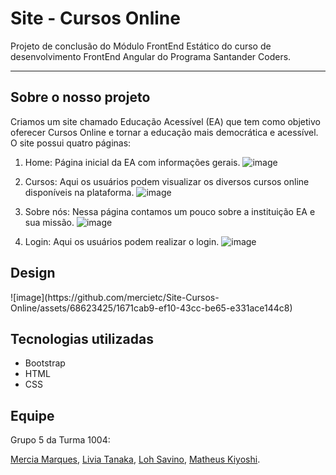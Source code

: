 <h1>Site - Cursos Online</h1>

Projeto de conclusão do Módulo FrontEnd Estático do curso de desenvolvimento FrontEnd Angular do Programa Santander Coders.

---

<h2>Sobre o nosso projeto</h2>
Criamos um site chamado Educação Acessível (EA) que tem como objetivo oferecer Cursos Online e tornar a educação mais democrática e acessível. O site possui quatro páginas:

1. Home: Página inicial da EA com informações gerais.
![image](https://github.com/mercietc/Site-Cursos-Online/assets/68623425/081548c5-d9f1-4647-8b4f-12c5d956378f)

2. Cursos: Aqui os usuários podem visualizar os diversos cursos online disponíveis na plataforma.
![image](https://github.com/mercietc/Site-Cursos-Online/assets/68623425/551ac8d1-5398-4a38-a93e-765329586bf4)

4. Sobre nós: Nessa página contamos um pouco sobre a instituição EA e sua missão.
![image](https://github.com/mercietc/Site-Cursos-Online/assets/68623425/afe2431a-648c-4566-b84e-75b2e4dabb3c)

5. Login: Aqui os usuários podem realizar o login.
![image](https://github.com/mercietc/Site-Cursos-Online/assets/68623425/b3a8da8d-21bb-4441-8c8d-3b060cdb13e6)

<h2>Design</h2>
![image](https://github.com/mercietc/Site-Cursos-Online/assets/68623425/1671cab9-ef10-43cc-be65-e331ace144c8)

<h2>Tecnologias utilizadas</h2>

- Bootstrap
- HTML
- CSS

<h2>Equipe</h2>
Grupo 5 da Turma 1004:<p>
<a href="https://github.com/mercietc">Mercia Marques</a>,
<a href="https://github.com/livyuka">Livia Tanaka</a>,
<a href="https://github.com/">Loh Savino</a>,
<a href="https://github.com/matheuskiyoshi">Matheus Kiyoshi</a>.
